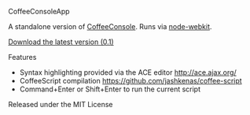 CoffeeConsoleApp

A standalone version of [CoffeeConsole](https://github.com/snookca/CoffeeConsole). Runs via [node-webkit](https://github.com/rogerwang/node-webkit).

[Download the latest version (0.1)](https://github.com/russelldavis/CoffeeConsoleApp/releases/download/0.1/CoffeeConsole.app.zip)

Features

   * Syntax highlighting provided via the ACE editor http://ace.ajax.org/
   * CoffeeScript compilation https://github.com/jashkenas/coffee-script
   * Command+Enter or Shift+Enter to run the current script

Released under the MIT License
